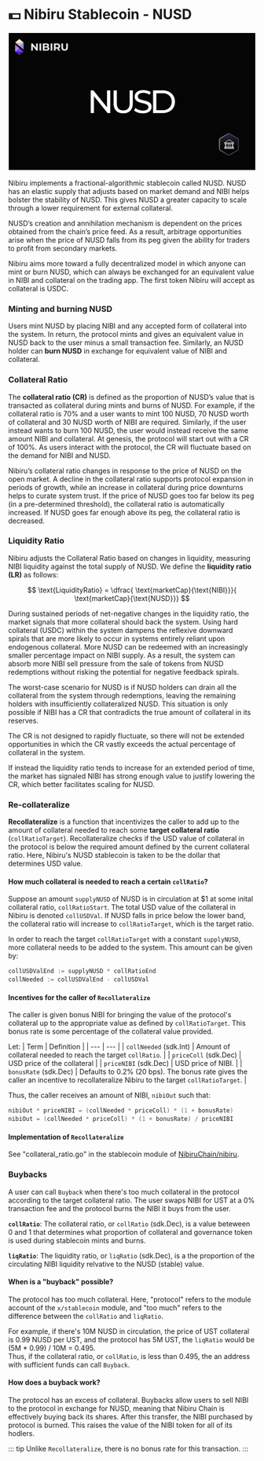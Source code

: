 # 💵 Nibiru Stablecoin - NUSD

![](../img/nusd-banner.png)

Nibiru implements a fractional-algorithmic stablecoin called NUSD. NUSD has an elastic supply that adjusts based on market demand and NIBI helps bolster the stability of NUSD. This gives NUSD a greater capacity to scale through a lower requirement for external collateral.

NUSD’s creation and annihilation mechanism is dependent on the prices obtained from the chain’s price feed. As a result, arbitrage opportunities arise when the price of NUSD falls from its peg given the ability for traders to profit from secondary markets.

Nibiru aims more toward a fully decentralized model in which anyone can mint or burn NUSD, which can always be exchanged for an equivalent value in NIBI and collateral on the trading app. The first token Nibiru will accept as collateral is USDC.

### Minting and burning NUSD

Users mint NUSD by placing NIBI and any accepted form of collateral into the system. In return, the protocol mints and gives an equivalent value in NUSD back to the user minus a small transaction fee. Similarly, an NUSD holder can **burn NUSD** in exchange for equivalent value of NIBI and collateral.

### Collateral Ratio

The **collateral ratio (CR)** is defined as the proportion of NUSD’s value that is transacted as collateral during mints and burns of NUSD. For example, if the collateral ratio is 70% and a user wants to mint 100 NUSD, 70 NUSD worth of collateral and 30 NUSD worth of NIBI are required. Similarly, if the user instead wants to burn 100 NUSD, the user would instead receive the same amount NIBI and collateral. At genesis, the protocol will start out with a CR of 100%. As users interact with the protocol, the CR will fluctuate based on the demand for NIBI and NUSD.

Nibiru’s collateral ratio changes in response to the price of NUSD on the open market. A decline in the collateral ratio supports protocol expansion in periods of growth, while an increase in collateral during price downturns helps to curate system trust. If the price of NUSD goes too far below its peg (in a pre-determined threshold), the collateral ratio is automatically increased. If NUSD goes far enough above its peg, the collateral ratio is decreased.

### Liquidity Ratio

Nibiru adjusts the Collateral Ratio based on changes in liquidity, measuring NIBI liquidity against the total supply of NUSD. We define the **liquidity ratio (LR)** as follows:

$$
\text{LiquidityRatio} = \dfrac{ \text{marketCap}{\text{NIBI}}}{ \text{marketCap}{\text{NUSD}}}
$$

During sustained periods of net-negative changes in the liquidity ratio, the market signals that more collateral should back the system. Using hard collateral (USDC) within the system dampens the reflexive downward spirals that are more likely to occur in systems entirely reliant upon endogenous collateral. More NUSD can be redeemed with an increasingly smaller percentage impact on NIBI supply. As a result, the system can absorb more NIBI sell pressure from the sale of tokens from NUSD redemptions without risking the potential for negative feedback spirals.

The worst-case scenario for NUSD is if NUSD holders can drain all the collateral from the system through redemptions, leaving the remaining holders with insufficiently collateralized NUSD. This situation is only possible if NIBI has a CR that contradicts the true amount of collateral in its reserves. 

The CR is not designed to rapidly fluctuate, so there will not be extended opportunities in which the CR vastly exceeds the actual percentage of collateral in the system.

If instead the liquidity ratio tends to increase for an extended period of time, the market has signaled NIBI has strong enough value to justify lowering the CR, which better facilitates scaling for NUSD.

### Re-collateralize

**Recollateralize** is a function that incentivizes the caller to add up to the amount of collateral needed to reach some **target collateral ratio** (`collRatioTarget`). Recollateralize checks if the USD value of collateral in the protocol is below the required amount defined by the current collateral ratio. Here, Nibiru's NUSD stablecoin is taken to be the dollar that determines USD value.

#### How much collateral is needed to reach a certain `collRatio`?

Suppose an amount `supplyNUSD` of NUSD is in circulation at $1 at some inital collateral ratio, `collRatioStart`. The total USD value of the collateral in Nibiru is denoted `collUSDVal`. If NUSD falls in price below the lower band, the collateral ratio will increase to `collRatioTarget`, which is the target ratio.

In order to reach the target `collRatioTarget` with a constant `supplyNUSD`, more collateral needs to be added to the system. This amount can be given by:

```go
collUSDValEnd := supplyNUSD * collRatioEnd
collNeeded := collUSDValEnd - collUSDVal
```

#### Incentives for the caller of `Recollateralize`

The caller is given bonus NIBI for bringing the value of the protocol's collateral up to the appropriate value as defined by `collRatioTarget`. This bonus rate is some percentage of the collateral value provided.

Let:
|  Term |  Definition   |
| --- | --- |
| `collNeeded` (sdk.Int) | Amount of collateral needed to reach the target `collRatio`. |
| `priceColl` (sdk.Dec) | USD price of the collateral |
| `priceNIBI` (sdk.Dec) | USD price of NIBI. |
| `bonusRate` (sdk.Dec) | Defaults to 0.2% (20 bps). The bonus rate gives the caller an incentive to recollateralize Nibiru to the target `collRatioTarget`. |

Thus, the caller receives an amount of NIBI, `nibiOut` such that:

```go
nibiOut * priceNIBI = (collNeeded * priceColl) * (1 + bonusRate)
nibiOut = (collNeeded * priceColl) * (1 + bonusRate) / priceNIBI
```

#### Implementation of `Recollateralize`

See "collateral\_ratio.go" in the stablecoin module of [NibiruChain/nibiru](https://github.com/NibiruChain/nibiru/).


### Buybacks

A user can call `Buyback` when there's too much collateral in the protocol according to the target collateral ratio. The user swaps NIBI for UST at a 0% transaction fee and the protocol burns the NIBI it buys from the user.

**`collRatio`**: The collateral ratio, or `collRatio` (sdk.Dec), is a value beteween 0 and 1 that determines what proportion of collateral and governance token is used during stablecoin mints and burns.

**`liqRatio`**: The liquidity ratio, or `liqRatio` (sdk.Dec), is a the proportion of the circulating NIBI liquidity relvative to the NUSD (stable) value.

#### When is a "buyback" possible?

The protocol has too much collateral. Here, "protocol" refers to the module account of the `x/stablecoin` module, and "too much" refers to the difference between the `collRatio` and `liqRatio`.

For example, if there's 10M NUSD in circulation, the price of UST collateral is 0.99 NUSD per UST, and the protocol has 5M UST, the `liqRatio` would be (5M \* 0.99) / 10M = 0.495.\
Thus, if the collateral ratio, or `collRatio`, is less than 0.495, the an address with sufficient funds can call `Buyback`.

#### How does a buyback work?

The protocol has an excess of collateral. Buybacks allow users to sell NIBI to the protocol in exchange for NUSD, meaning that Nibiru Chain is effectively buying back its shares. After this transfer, the NIBI purchased by protocol is burned. This raises the value of the NIBI token for all of its hodlers.

::: tip
Unlike `Recollateralize`, there is no bonus rate for this transaction.
:::
